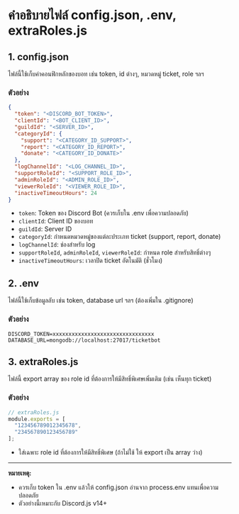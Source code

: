 # คำอธิบายไฟล์ config.json, .env, extraRoles.js

## 1. config.json
ไฟล์นี้ใช้เก็บค่าคอนฟิกหลักของบอท เช่น token, id ต่างๆ, หมวดหมู่ ticket, role ฯลฯ

### ตัวอย่าง
```json
{
  "token": "<DISCORD_BOT_TOKEN>",
  "clientId": "<BOT_CLIENT_ID>",
  "guildId": "<SERVER_ID>",
  "categoryId": {
    "support": "<CATEGORY_ID_SUPPORT>",
    "report": "<CATEGORY_ID_REPORT>",
    "donate": "<CATEGORY_ID_DONATE>"
  },
  "logChannelId": "<LOG_CHANNEL_ID>",
  "supportRoleId": "<SUPPORT_ROLE_ID>",
  "adminRoleId": "<ADMIN_ROLE_ID>",
  "viewerRoleId": "<VIEWER_ROLE_ID>",
  "inactiveTimeoutHours": 24
}
```

- `token`: Token ของ Discord Bot (ควรเก็บใน .env เพื่อความปลอดภัย)
- `clientId`: Client ID ของบอท
- `guildId`: Server ID
- `categoryId`: กำหนดหมวดหมู่ของแต่ละประเภท ticket (support, report, donate)
- `logChannelId`: ช่องสำหรับ log
- `supportRoleId`, `adminRoleId`, `viewerRoleId`: กำหนด role สำหรับสิทธิ์ต่างๆ
- `inactiveTimeoutHours`: เวลาปิด ticket อัตโนมัติ (ชั่วโมง)

## 2. .env
ไฟล์นี้ใช้เก็บข้อมูลลับ เช่น token, database url ฯลฯ (ต้องเพิ่มใน .gitignore)

### ตัวอย่าง
```
DISCORD_TOKEN=xxxxxxxxxxxxxxxxxxxxxxxxxxxxxxxx
DATABASE_URL=mongodb://localhost:27017/ticketbot
```

## 3. extraRoles.js
ไฟล์นี้ export array ของ role id ที่ต้องการให้มีสิทธิ์พิเศษเพิ่มเติม (เช่น เห็นทุก ticket)

### ตัวอย่าง
```js
// extraRoles.js
module.exports = [
  "123456789012345678",
  "234567890123456789"
];
```

- ใส่เฉพาะ role id ที่ต้องการให้มีสิทธิ์พิเศษ (ถ้าไม่ใช้ ให้ export เป็น array ว่าง)

---
**หมายเหตุ:**
- ควรเก็บ token ใน .env แล้วให้ config.json อ่านจาก process.env แทนเพื่อความปลอดภัย
- ตัวอย่างนี้เหมาะกับ Discord.js v14+
